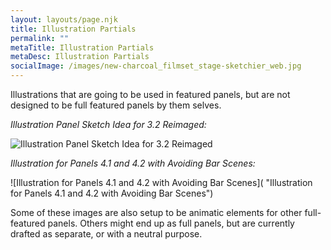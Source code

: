 ```yaml
---
layout: layouts/page.njk
title: Illustration Partials
permalink: ""
metaTitle: Illustration Partials
metaDesc: Illustration Partials
socialImage: /images/new-charcoal_filmset_stage-sketchier_web.jpg
---
```

Illustrations that are going to be used in featured panels, but are not designed to be full featured panels by them selves. 

*Illustration Panel Sketch Idea for 3.2 Reimaged:*

![Illustration Panel Sketch Idea for 3.2 Reimaged](/images/new-charcoal_filmset_stage-sketchier_web.jpg "Illustration Panel Sketch Idea for 3.2 Reimaged")

*Illustration for Panels 4.1 and 4.2 with Avoiding Bar Scenes:*

![Illustration for Panels 4.1 and 4.2 with Avoiding Bar Scenes]( "Illustration for Panels 4.1 and 4.2 with Avoiding Bar Scenes")

Some of these images are also setup to be animatic elements for other full-featured panels. Others might end up as full panels, but are currently drafted as separate, or with a neutral purpose.